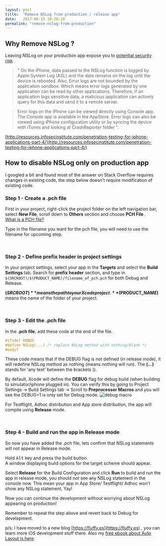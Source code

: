 ```yaml
---
layout: post
title:  "Remove NSLog from production / release app"
date:   2017-06-10 10:20:10
permalink: "remove-nslog-from-production"
---
```



## Why Remove NSLog ?
Leaving NSLog on your production app expose you to [potential security risk](http://resources.infosecinstitute.com/penetration-testing-for-iphone-applications-part-4/). 

>" On the iPhone, data passed to the NSLog function is logged by Apple System Log (ASL) and the data remains on the log until the device is rebooted. Also, Error logs are not bounded by the application sandbox. Which means error logs generated by one application can be read by other applications. Therefore, if an application logs sensitive data, a malicious application can actively query for this data and send it to a remote server.

>Error logs on the iPhone can be viewed directly using Console app. The Console app is available in the AppStore. Error logs can also be viewed using iPhone configuration utility or by syncing the device with iTunes and looking at CrashReporter folder ".

[http://resources.infosecinstitute.com/penetration-testing-for-iphone-applications-part-4/](http://resources.infosecinstitute.com/penetration-testing-for-iphone-applications-part-4/)

## How to disable NSLog only on production app

I googled a bit and found most of the answer on Stack Overflow requires changes in existing code, the step below doesn't require modification of existing code.

### Step 1 - Create a .pch file
First in your project, right-click the project folder on the left navigation bar, select **New File**, scroll down to **Others** section and choose **PCH File** .  
[What is a PCH file?](http://stackoverflow.com/questions/23648593/what-is-prefix-pch-file-in-xcode)


Type in the filename you want for the pch file, you will need to use the filename for upcoming step.

<br>

### Step 2 - Define prefix header in project settings
In your project settings, select your app in the **Targets** and select the **Build Settings** tab. Search for **prefix header** section, and type in `$(SRCROOT)/$(PRODUCT_NAME)/filename_of_pch.pch` for both Debug and Release.

**$(SRCROOT)** means the path to your Xcode project.  
**$(PRODUCT_NAME)** means the name of the folder of your project.

<br>

### Step 3 - Edit the .pch file
In the **.pch file**, add these code at the end of the file.

```objectivec
#ifndef DEBUG
#define NSLog(...) /* replace NSLog method with nothing/blank */
#endif
```

These code means that if the DEBUG flag is not defined (in release mode), it will redefine NSLog method as nothing (means nothing will run). The **(...)** stands for 'any text' between the brackets ().

By default, Xcode will define the **DEBUG** flag for debug build (when building to simulator/iphone plugged in). You can verify this by going to Project Settings -> Build Settings tab -> Scroll to **Preprocessor Macros** and you will see the DEBUG=1 is only set for Debug mode.
![debug macro](https://iosimage.s3.amazonaws.com/2017/post2/debug_macro.png)

For Testflight, Adhoc distribution and App store distribution, the app will compile using **Release** mode.

<br>

### Step 4 - Build and run the app in Release mode
So now you have added the .pch file, lets confirm that NSLog statements will not appear in Release mode.

Hold <kbd>Alt</kbd> key and press the build button.  
A window displaying build options for the target scheme should appear.
  
Select **Release** for the Build Configuration and click **Run** to build and run the app in release mode, you should not see any NSLog statement in the console now. This mean your app in App Store/ Testflight/ Adhoc won't show any NSLog statement, Yay!

Now you can continue the development without worrying about NSLog appearing on production!

Remember to repeat the step above and revert back to Debug for development.

p/s: I have moved to a new blog [https://fluffy.es](https://fluffy.es) , you can learn more iOS development stuff there. Also my [free ebook about Auto Layout is here](https://fluffy.es/making-sense-of-auto-layout/).